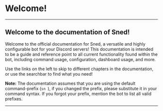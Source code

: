 # Welcome!

----------

## Welcome to the documentation of Sned!

Welcome to the official documentation for Sned, a versatile and highly configurable bot for your Discord servers! This documentation is intended to be a guide and reference point to all current functionality found within the bot, including command usage, configuration, dashboard usage, and more.

Use the links on the left to skip to different chapters in the documentation, or use the searchbar to find what you need!

**Note:** The documentation assumes that you are using the default command-prefix (`sn `), if you changed the prefix, please substitute it in your command syntax. If you forgot your prefix, mention the bot to list all valid prefixes.

----------


